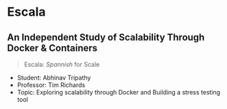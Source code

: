 # Escala 

## An Independent Study of Scalability Through Docker & Containers

> Escala: *Spannish* for Scale

- Student: Abhinav Tripathy 
- Professor: Tim Richards 
- Topic: Exploring scalability through Docker and Building a stress testing tool
